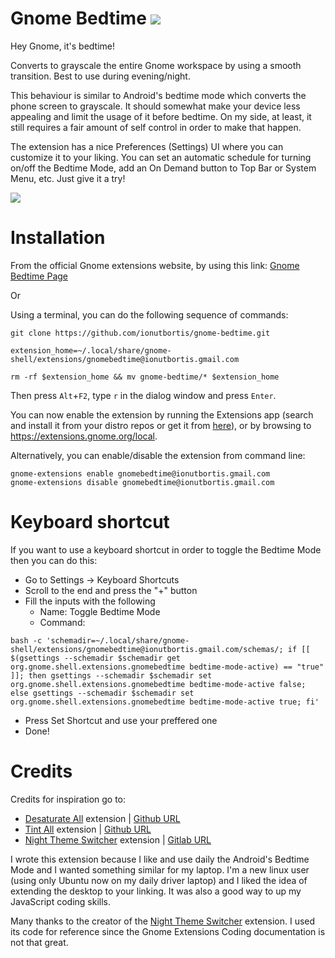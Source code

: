 

# Gnome Bedtime  ![](./extras/images/gnome-bedtime-icon.svg)

Hey Gnome, it's bedtime! 

Converts to grayscale the entire Gnome workspace by using a smooth transition. Best to use during evening/night.

This behaviour is similar to Android's bedtime mode which converts the phone screen to grayscale. It should somewhat make your device less appealing and limit the usage of it before bedtime. On my side, at least, it still requires a fair amount of self control in order to make that happen. 

The extension has a nice Preferences (Settings) UI where you can customize it to your liking. You can set an automatic schedule for turning on/off the Bedtime Mode, add an On Demand button to Top Bar or System Menu, etc. Just give it a try!

![](./extras/images/screenshot.png)

# Installation

From the official Gnome extensions website, by using this link:
[Gnome Bedtime Page](https://extensions.gnome.org/extension/4012/gnome-bedtime/)

Or

Using a terminal, you can do the following sequence of commands:

```
git clone https://github.com/ionutbortis/gnome-bedtime.git

extension_home=~/.local/share/gnome-shell/extensions/gnomebedtime@ionutbortis.gmail.com

rm -rf $extension_home && mv gnome-bedtime/* $extension_home
```

Then press `Alt`+`F2`, type `r` in the dialog window and press `Enter`.

You can now enable the extension by running the Extensions app (search and install it from your distro repos or get it from [here](https://flathub.org/apps/details/org.gnome.Extensions)), or by
browsing to https://extensions.gnome.org/local.

Alternatively, you can enable/disable the extension from command line:
```
gnome-extensions enable gnomebedtime@ionutbortis.gmail.com
gnome-extensions disable gnomebedtime@ionutbortis.gmail.com
```

# Keyboard shortcut

If you want to use a keyboard shortcut in order to toggle the Bedtime Mode then you can do this:
* Go to Settings -> Keyboard Shortcuts
* Scroll to the end and press the "+" button
* Fill the inputs with the following
  * Name: Toggle Bedtime Mode
  * Command:
```
bash -c 'schemadir=~/.local/share/gnome-shell/extensions/gnomebedtime@ionutbortis.gmail.com/schemas/; if [[ $(gsettings --schemadir $schemadir get org.gnome.shell.extensions.gnomebedtime bedtime-mode-active) == "true" ]]; then gsettings --schemadir $schemadir set org.gnome.shell.extensions.gnomebedtime bedtime-mode-active false; else gsettings --schemadir $schemadir set org.gnome.shell.extensions.gnomebedtime bedtime-mode-active true; fi'
```
  * Press Set Shortcut and use your preffered one
  * Done!


# Credits 

Credits for inspiration go to:
* [Desaturate All](https://extensions.gnome.org/extension/1102/desaturate-all/) extension | [Github URL](https://github.com/laerne/desaturate_all)
* [Tint All](https://extensions.gnome.org/extension/1471/tint-all/) extension | [Github URL](https://github.com/amarovita/tint-all)
* [Night Theme Switcher](https://extensions.gnome.org/extension/2236/night-theme-switcher/) extension | [Gitlab URL](https://gitlab.com/rmnvgr/nightthemeswitcher-gnome-shell-extension/)

I wrote this extension because I like and use daily the Android's Bedtime Mode and I wanted something similar for my laptop. I'm a new linux user (using only Ubuntu now on my daily driver laptop) and I liked the idea of extending the desktop to your linking. It was also a good way to up my JavaScript coding skills.

Many thanks to the creator of the [Night Theme Switcher](https://gitlab.com/rmnvgr/nightthemeswitcher-gnome-shell-extension/) extension. I used its code for reference since the Gnome Extensions Coding documentation is not that great.

